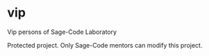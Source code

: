 # vip

Vip persons of Sage-Code Laboratory

Protected project. Only Sage-Code mentors can modify this project.
